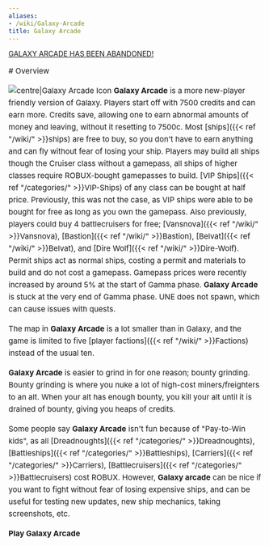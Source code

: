 ```yaml
---
aliases:
- /wiki/Galaxy-Arcade
title: Galaxy Arcade
---
```


<u>GALAXY ARCADE HAS BEEN ABANDONED!</u>

<div class="cardcontainer" style="font-size:15px; line-height:24px">
# Overview

![centre|Galaxy Arcade
Icon](Galaxy_Arcade.png "centre|Galaxy Arcade Icon") **Galaxy Arcade** is a more new-player friendly version of Galaxy. Players start off with 7500 credits and can earn more. Credits save, allowing one to earn abnormal amounts of money and leaving, without it resetting to 7500c. Most [ships]({{< ref "/wiki/" >}}ships) are free to buy, so you don't have to earn anything and can fly without fear of losing your ship. Players may build all ships though the Cruiser class without a gamepass, all ships of higher classes require ROBUX-bought gamepasses to build. [VIP Ships]({{< ref "/categories/" >}}VIP-Ships) of any class can be bought at half price. Previously, this was not the case, as VIP ships were able to be bought for free as long as you own the gamepass. Also previously, players could buy 4 battlecruisers for free; [Vansnova]({{< ref "/wiki/" >}}Vansnova), [Bastion]({{< ref "/wiki/" >}}Bastion), [Belvat]({{< ref "/wiki/" >}}Belvat), and [Dire Wolf]({{< ref "/wiki/" >}}Dire-Wolf). Permit ships act as normal ships, costing a permit and materials to build and do not cost a gamepass. Gamepass prices were recently increased by around 5% at the start of Gamma phase. **Galaxy Arcade** is stuck at the very end of Gamma phase. UNE does not spawn, which can cause issues with quests.

The map in **Galaxy Arcade** is a lot smaller than in Galaxy, and the game is limited to five [player factions]({{< ref "/wiki/" >}}Factions) instead of the usual ten.

**Galaxy Arcade** is easier to grind in for one reason; bounty grinding. Bounty grinding is where you nuke a lot of high-cost miners/freighters to an alt. When your alt has enough bounty, you kill your alt until it is drained of bounty, giving you heaps of credits.

Some people say **Galaxy Arcade** isn't fun because of "Pay-to-Win kids", as all [Dreadnoughts]({{< ref "/categories/" >}}Dreadnoughts), [Battleships]({{< ref "/categories/" >}}Battleships), [Carriers]({{< ref "/categories/" >}}Carriers), [Battlecruisers]({{< ref "/categories/" >}}Battlecruisers) cost ROBUX. However, **Galaxy arcade** can be nice if you want to fight without fear of losing expensive ships, and can be useful for testing new updates, new ship mechanics, taking screenshots, etc.

<div class="playbutton">

[<span style="display: inline-block; text-decoration: none;">**Play Galaxy Arcade**</span>](https://www.roblox.com/games/302359564/Galaxy-Arcade)

</div>
</div>